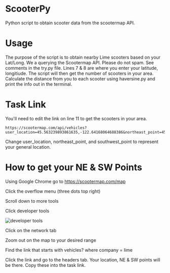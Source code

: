 # ScooterPy
Python script to obtain scooter data from the scootermap API.

# Usage
The purpose of the script is to obtain nearby Lime scooters based on your Lat/Long. We a querying the Scootermap API. Please do not spam. See comments in the try.py file. Lines 7 & 8 are where you enter your latitude, longitiude. The script will then get the number of scooters in your area. Calculate the distance from you to each scooter using haversine.py and print the info out in the terminal.

# Task Link
You'll need to edit the link on line 11 to get the scooters in your area.

```
https://scootermap.com/api/vehicles?user_location=45.563239893861635,-122.64168064688386&northeast_point=45.58034345683749,-122.63524334524811&southwest_point=45.54613112227501,-122.6481179485196&company=lime&mode=charge&randomize=false
```

Change user_location, northeast_point, and southwest_point to represent your general location.

# How to get your NE & SW Points
Using Google Chrome go to https://scootermap.com/map

Click the overflow menu (three dots top right)

Scroll down to more tools

Click developer tools

![developer tools](https://imgur.com/a/Kiu1C4N)

Click on the network tab

Zoom out on the map to your desired range

Find the link that starts with vehicles? where company = lime

Click the link and go to the headers tab. Your location, NE & SW points will be there. Copy these into the task link.
